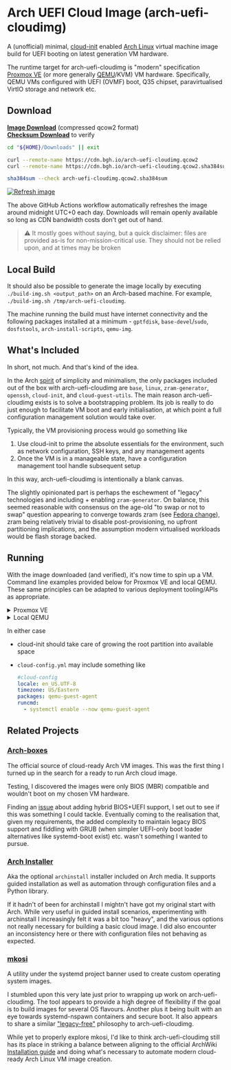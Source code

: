 # Arch UEFI Cloud Image (arch-uefi-cloudimg)

A (unofficial) minimal, [cloud-init](https://cloudinit.readthedocs.io) enabled [Arch Linux](https://archlinux.org) virtual machine image build for UEFI booting on latest generation VM hardware.

The runtime target for arch-uefi-cloudimg is "modern" specification [Proxmox VE](https://www.proxmox.com/proxmox-ve) (or more generally [QEMU](https://www.qemu.org)/KVM) VM hardware. Specifically, QEMU VMs configured with UEFI (OVMF) boot, Q35 chipset, paravirtualised VirtIO storage and network etc.

## Download

**[Image Download](https://cdn.bgh.io/arch-uefi-cloudimg.qcow2)** (compressed qcow2 format)  
**[Checksum Download](https://cdn.bgh.io/arch-uefi-cloudimg.qcow2.sha384sum)** to verify

```bash
cd "${HOME}/Downloads" || exit

curl --remote-name https://cdn.bgh.io/arch-uefi-cloudimg.qcow2
curl --remote-name https://cdn.bgh.io/arch-uefi-cloudimg.qcow2.sha384sum

sha384sum --check arch-uefi-cloudimg.qcow2.sha384sum
```

[![Refresh image](../../actions/workflows/main.yml/badge.svg)](../../actions/workflows/main.yml)

The above GitHub Actions workflow automatically refreshes the image around midnight UTC+0 each day. Downloads will remain openly available so long as CDN bandwidth costs don't get out of hand.

> :warning: It mostly goes without saying, but a quick disclaimer: files are provided as-is for non-mission-critical use. They should not be relied upon, and at times may be broken

## Local Build

It should also be possible to generate the image locally by executing `./build-img.sh <output_path>` on an Arch-based machine. For example, `./build-img.sh /tmp/arch-uefi-cloudimg`.

The machine running the build must have internet connectivity and the following packages installed at a minimum - `gptfdisk`, `base-devel`/`sudo`, `dosfstools`, `arch-install-scripts`, `qemu-img`.

## What's Included

In short, not much. And that's kind of the idea.

In the Arch [spirit](https://wiki.archlinux.org/title/Arch_Linux#Principles) of simplicity and minimalism, the only packages included out of the box with arch-uefi-cloudimg are `base`, `linux`, `zram-generator`, `openssh`, `cloud-init`, and `cloud-guest-utils`. The main reason arch-uefi-cloudimg exists is to solve a bootstrapping problem. Its job is really to do just enough to facilitate VM boot and early initialisation, at which point a full configuration management solution would take over.

Typically, the VM provisioning process would go something like

1. Use cloud-init to prime the absolute essentials for the environment, such as network configuration, SSH keys, and any management agents
2. Once the VM is in a manageable state, have a configuration management tool handle subsequent setup

In this way, arch-uefi-cloudimg is intentionally a blank canvas.

The slightly opinionated part is perhaps the eschewment of "legacy" technologies and including + enabling `zram-generator`. On balance, this seemed reasonable with consensus on the age-old "to swap or not to swap" question appearing to converge towards zram (see [Fedora change](https://fedoraproject.org/wiki/Changes/SwapOnZRAM)), zram being relatively trivial to disable post-provisioning, no upfront partitioning implications, and the assumption modern virtualised workloads would be flash storage backed.

## Running

With the image downloaded (and verified), it's now time to spin up a VM. Command line examples provided below for Proxmox VE and local QEMU. These same principles can be adapted to various deployment tooling/APIs as appropriate.

<details>
  <summary>Proxmox VE</summary>

  Transfer image and `cloud-config.yml` file containing any custom cloud-init vendor/user data to PVE host

  ```bash
  pve=user@pve.lan.example.com

  scp arch-uefi-cloudimg.qcow2 "${pve}:/var/lib/vz/images/arch-uefi-cloudimg.qcow2"
  scp cloud-config.yml "${pve}:/var/lib/vz/snippets/cloud-config.yml"
  ```

  Use PVE host shell to create VM, set cloud-init values, import image, and boot

  ```bash
  storage=local-zfs

  vmid=123
  name=example
  ip=10.0.0.123/24
  gw=10.0.0.1
  user=configmgmt
  cat > /tmp/sshkeys << 'EOF'
  ssh-ed25519 AAAAC3NzaC1lZDI1NTE5AAAAIIKk+Dj3QV8CYQp/JIL9JQJEfMLOFW7TpxVJEIq0BrUR configmgmt@lan.example.com
  sk-ssh-ed25519@openssh.com AAAAGnNrLXNzaC1lZDI1NTE5QG9wZW5zc2guY29tAAAAIBEtFzO7x6APTSMQFf8vN0/+X1YgH+5BxRr58CEz2/fAAAAAC3NzaDpleGFtcGxl
  EOF

  qm create "${vmid}" \
    --name "${name}" \
    --cpu host \
    --cores 2 \
    --memory 2048 \
    --ostype l26 \
    --machine q35 \
    --bios ovmf \
    --efidisk0 "${storage}:0" \
    --scsihw virtio-scsi-pci \
    --bootdisk scsi0 \
    --boot c \
    --net0 virtio,bridge=vmbr0,tag=3 \
    --vga qxl \
    --agent 1 \
    --sata0 "${storage}:cloudinit" \
    --ipconfig0 "ip=${ip},gw=${gw}" \
    --ciuser "${user}" \
    --sshkeys /tmp/sshkeys \
    --cicustom "vendor=local:snippets/cloud-config.yml"
    #--nameserver and --searchdomain automatically inherit host settings if not specified

  qm disk import "${vmid}" /var/lib/vz/images/arch-uefi-cloudimg.qcow2 "${storage}"
  qm set "${vmid}" --scsi0 "${storage}:vm-${vmid}-disk-1"
  qm resize "${vmid}" scsi0 20G
  qm start "${vmid}"
  ```

</details>

<details>
  <summary>Local QEMU</summary>

  Generate cloud-init NoCloud ISO

  ```bash
  touch meta-data

  cat > user-data << 'EOF'
  #cloud-config
  hostname: example
  users:
    - name: configmgmt
      passwd: $6$cGjycsOkR1KQFQXW$MyZrZZD8o39wILwMcw8GZOGXt0nII9jHJ4eUcDrCra3gX5zAFYS7j5FoUQ4OT1b4cQlvC06y17daz8C4MWWgh1
      lock_passwd: false
      sudo: ALL=(ALL) NOPASSWD:ALL
  EOF

  <<comment
  # Default QEMU user networking (SLIRP) guest settings, IP=10.0.2.15/24, GW=10.0.2.2 (host), DNS=10.0.2.3
  # Alternatively, if setting statically through cloud-init, perhaps using a bridged tap interface
  cat > network-config << EOF
  version: 2
  ethernets:
    enp0s2:
      addresses:
        - 10.0.0.123/24
      gateway4: 10.0.0.1
      nameservers:
        addresses:
          - 10.0.0.2
        search:
          - lan.example.com
  EOF
  comment

  cp cloud-config.yml vendor-data

  xorriso -as genisoimage -output cloud-init.iso -volid CIDATA -joliet -rock meta-data user-data vendor-data #network-config
  ```

  Run VM

  ```bash
  qemu-img resize arch-uefi-cloudimg.qcow2 20G
  qemu-system-x86_64 \
    -enable-kvm \
    -cpu host \
    -smp cores=2 \
    -m 2G \
    -machine q35 \
    -drive if=pflash,format=raw,readonly=on,file=/usr/share/ovmf/x64/OVMF_CODE.fd \
    -device virtio-scsi-pci \
    -device scsi-hd,drive=scsi0 \
    -drive file=arch-uefi-cloudimg.qcow2,if=none,id=scsi0 \
    -nic user,model=virtio-net-pci \
    -cdrom cloud-init.iso
  ```

</details>

In either case

* cloud-init should take care of growing the root partition into available space
* `cloud-config.yml` may include something like

  ```yaml
  #cloud-config
  locale: en_US.UTF-8
  timezone: US/Eastern
  packages: qemu-guest-agent
  runcmd:
    - systemctl enable --now qemu-guest-agent
  ```

## Related Projects

### [Arch-boxes](https://gitlab.archlinux.org/archlinux/arch-boxes)

The official source of cloud-ready Arch VM images. This was the first thing I turned up in the search for a ready to run Arch cloud image.

Testing, I discovered the images were only BIOS (MBR) compatible and wouldn't boot on my chosen VM hardware.

Finding an [issue](https://gitlab.archlinux.org/archlinux/arch-boxes/-/issues/141) about adding hybrid BIOS+UEFI support, I set out to see if this was something I could tackle. Eventually coming to the realisation that, given my requirements, the added complexity to maintain legacy BIOS support and fiddling with GRUB (when simpler UEFI-only boot loader alternatives like systemd-boot exist) etc. wasn't something I wanted to pursue.

### [Arch Installer](https://github.com/archlinux/archinstall)

Aka the optional `archinstall` installer included on Arch media. It supports guided installation as well as automation through configuration files and a Python library.

If it hadn't of been for archinstall I mightn't have got my original start with Arch. While very useful in guided install scenarios, experimenting with archinstall I increasingly felt it was a bit too "heavy", and the various options not really necessary for building a basic cloud image. I did also encounter an inconsistency here or there with configuration files not behaving as expected.

### [mkosi](https://github.com/systemd/mkosi)

A utility under the systemd project banner used to create custom operating system images.

I stumbled upon this very late just prior to wrapping up work on arch-uefi-cloudimg. The tool appears to provide a high degree of flexibility if the goal is to build images for several OS flavours. Another plus it being built with an eye towards systemd-nspawn containers and secure boot. It also appears to share a similar ["legacy-free"](https://0pointer.net/blog/mkosi-a-tool-for-generating-os-images.html) philosophy to arch-uefi-cloudimg.

While yet to properly explore mkosi, I'd like to think arch-uefi-cloudimg still has its place in striking a balance between aligning to the official ArchWiki [Installation guide](https://wiki.archlinux.org/title/installation_guide) and doing what's necessary to automate modern cloud-ready Arch Linux VM image creation.
